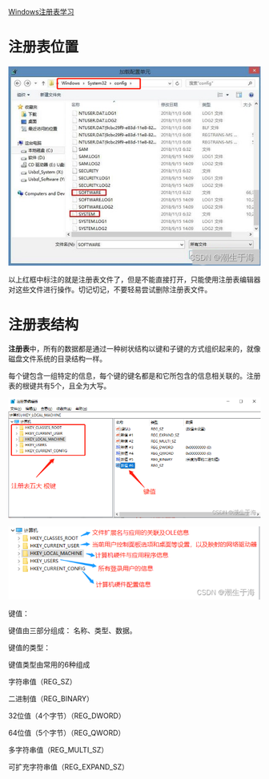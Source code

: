 [Windows注册表学习](https://learn.microsoft.com/en-us/previous-versions/windows/it-pro/windows-server-2003/cc778196(v=ws.10))

# 注册表位置

![](./images/1.png)

以上红框中标注的就是注册表文件了，但是不能直接打开，只能使用注册表编辑器对这些文件进行操作。切记切记，不要轻易尝试删除注册表文件。

# 注册表结构

**注册表**中，所有的数据都是通过一种树状结构以键和子键的方式组织起来的，就像磁盘文件系统的目录结构一样。

每个键包含一组特定的信息，每个键的键名都是和它所包含的信息相关联的。注册表的根键共有5个，且全为大写。

![](images/2.png)

![](images/3.png)

键值：

键值由三部分组成： 名称、类型、数据。

键值的类型：

键值类型由常用的6种组成

字符串值（REG_SZ）

二进制值（REG_BINARY）

32位值（4个字节）（REG_DWORD）

64位值（5个字节）（REG_QWORD）

多字符串值（REG_MULTI_SZ）

可扩充字符串值（REG_EXPAND_SZ）
